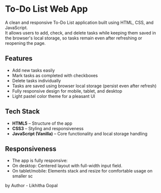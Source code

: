 # To-Do List Web App

A clean and responsive To-Do List application built using HTML, CSS, and JavaScript.  
It allows users to add, check, and delete tasks while keeping them saved in the browser's local storage, so tasks remain even after refreshing or reopening the page.

## Features
- Add new tasks easily
- Mark tasks as completed with checkboxes
- Delete tasks individually
- Tasks are saved using browser local storage (persist even after refresh)
- Fully responsive design for mobile, tablet, and desktop
- Light pastel color theme for a pleasant UI

## Tech Stack
- **HTML5** – Structure of the app
- **CSS3** – Styling and responsiveness
- **JavaScript (Vanilla)** – Core functionality and local storage handling

## Responsiveness

- The app is fully responsive:
- On desktop: Centered layout with full-width input field.
- On tablet/mobile: Elements stack and resize for comfortable usage on smaller sc

by Author - Likhitha Gopal
